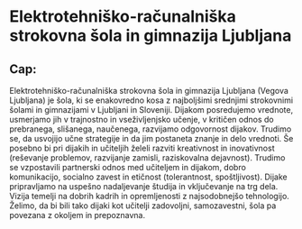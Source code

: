 # Elektrotehniško-računalniška strokovna šola in gimnazija Ljubljana
## Cap:


Elektrotehniško-računalniška strokovna šola in gimnazija Ljubljana (Vegova Ljubljana) je šola, ki se enakovredno kosa z najboljšimi srednjimi strokovnimi šolami in gimnazijami v Ljubljani in Sloveniji. Dijakom posredujemo vrednote, usmerjamo jih v trajnostno in vseživljenjsko učenje, v kritičen odnos do prebranega, slišanega, naučenega, razvijamo odgovornost dijakov. Trudimo se, da usvojijo učne strategije in da jim postaneta znanje in delo vrednoti. Še posebno bi pri dijakih in učiteljih želeli razviti kreativnost in inovativnost (reševanje problemov, razvijanje zamisli, raziskovalna dejavnost). Trudimo se vzpostavili partnerski odnos med učiteljem in dijakom, dobro komunikacijo, socialno zavest in etičnost (tolerantnost, spoštljivost). Dijake pripravljamo na uspešno nadaljevanje študija in vključevanje na trg dela. Vizija temelji na dobrih kadrih in opremljenosti z najsodobnejšo tehnologijo. Želimo, da bi bili tako dijaki kot učitelji zadovoljni, samozavestni, šola pa povezana z okoljem in prepoznavna.
